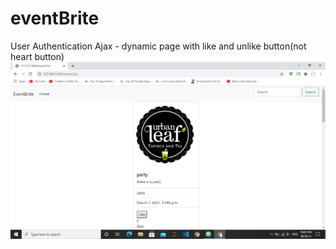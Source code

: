 # eventBrite
User Authentication
Ajax - dynamic page with like and unlike button(not heart button)
![](media/Screenshot%20.png)
